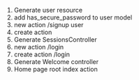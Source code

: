 1. Generate user resource
2. add has_secure_password to user model
3. new action /signup user
4. create action
5. Generate SessionsController
6. new action /login
7. create action /login
8. Generate Welcome controller
9. Home page root index action
